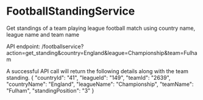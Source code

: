 # FootballStandingService
Get standings of a team playing league football match using country name, league name and team name

API endpoint: /footballservice?action=get_standing&country=England&league=Championship&team=Fulham 

A successful API call will return the following details along with the team standing.
{
  "countryId": "41",
  "leagueId": "149",
  "teamId": "2639",
  "countryName": "England",
  "leagueName": "Championship",
  "teamName": "Fulham",
  "standingPosition": "3"
}
